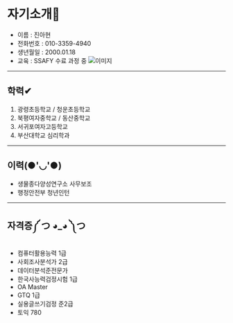 # 자기소개💖
- 이름 : 진아현
- 전화번호 : 010-3359-4940
- 생년월일 : 2000.01.18
- 교육 : SSAFY 수료 과정 중
 ![이미지](https://i.namu.wiki/i/fXDC6tkjS6607gZSXSBdzFq_-12PLPWMcmOddg0dsqRq7Nl30Ek1r23BxxOTiERjGP4eyGmJuVPhxhSpOx2GDw.webp)
---

## 학력✔
1. 광령초등학교 / 청운초등학교
2. 북평여자중학교 / 동산중학교
3. 서귀포여자고등학교
4. 부산대학교 심리학과
---
## 이력(●'◡'●)
- 생물종다양성연구소 사무보조 
- 행정안전부 청년인턴

---
## 자격증༼ つ ◕_◕ ༽つ
- 컴퓨터활용능력 1급
- 사회조사분석가 2급
- 데이터분석준전문가
- 한국사능력검정시험 1급
- OA Master
- GTQ 1급
- 실용글쓰기검정 준2급
- 토익 780
